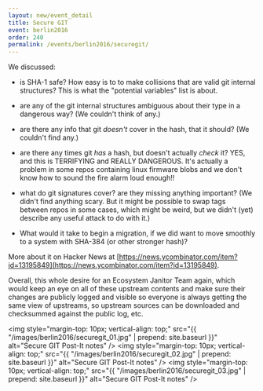```yaml
---
layout: new/event_detail
title: Secure GIT
event: berlin2016
order: 240
permalink: /events/berlin2016/securegit/
---
```


We discussed:

- is SHA-1 safe?  How easy is to to make collisions that are valid git internal structures?  This is what the "potential variables" list is about.

- are any of the git internal structures ambiguous about their type in a dangerous way?  (We couldn't think of any.)

- are there any info that git *doesn't* cover in the hash, that it should?  (We couldn't find any.)

- are there any times git *has* a hash, but doesn't actually *check* it?  YES, and this is TERRIFYING and REALLY DANGEROUS. It's actually a problem in some repos containing linux firmware blobs and we don't know how to sound the fire alarm loud enough!!

- what do git signatures cover?  are they missing anything important?  (We didn't find anything scary.  But it might be possible to swap tags between repos in some cases, which might be weird, but we didn't (yet) describe any useful attack to do with it.)

- What would it take to begin a migration, if we did want to move smoothly to a system with SHA-384 (or other stronger hash)?


More about it on Hacker News at [https://news.ycombinator.com/item?id=13195849](https://news.ycombinator.com/item?id=13195849).


Overall, this whole desire for an Ecosystem Janitor Team again, which would keep an eye on all of these upstream contents and make sure their changes are publicly logged and visible so everyone is always getting the same view of upstreams, so upstream sources can be downloaded and checksummed against the public log, etc.

<img style="margin-top: 10px; vertical-align: top;" src="{{ "/images/berlin2016/securegit_01.jpg" | prepend: site.baseurl }}" alt="Secure GIT Post-It notes" />
<img style="margin-top: 10px; vertical-align: top;" src="{{ "/images/berlin2016/securegit_02.jpg" | prepend: site.baseurl }}" alt="Secure GIT Post-It notes" />
<img style="margin-top: 10px; vertical-align: top;" src="{{ "/images/berlin2016/securegit_03.jpg" | prepend: site.baseurl }}" alt="Secure GIT Post-It notes" />
